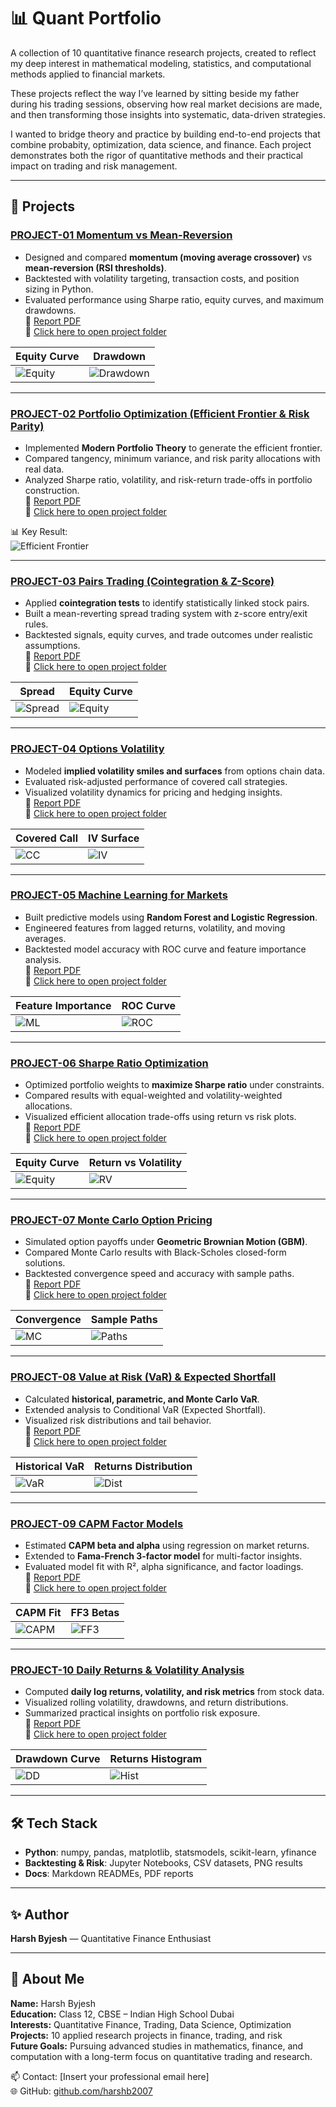 # 📊 Quant Portfolio

A collection of 10 quantitative finance research projects, created to reflect my deep interest in mathematical modeling, statistics, and computational methods applied to financial markets.

These projects reflect the way I’ve learned by sitting beside my father during his trading sessions, observing how real market decisions are made, and then transforming those insights into systematic, data-driven strategies.

I wanted to bridge theory and practice by building end-to-end projects that combine probabity, optimization, data science, and finance. Each project demonstrates both the rigor of quantitative methods and their practical impact on trading and risk management.


---

## 🔹 Projects

### [PROJECT-01 Momentum vs Mean-Reversion](./QUANT%20PORTFOLIO/PROJECT-01-Momentum%20vs%20Mean-Reversion)
- Designed and compared **momentum (moving average crossover)** vs **mean-reversion (RSI thresholds)**.  
- Backtested with volatility targeting, transaction costs, and position sizing in Python.  
- Evaluated performance using Sharpe ratio, equity curves, and maximum drawdowns.  
📄 [Report PDF](./QUANT%20PORTFOLIO/PROJECT-01-Momentum%20vs%20Mean-Reversion/report.pdf)  
📂 [Click here to open project folder](./QUANT%20PORTFOLIO/PROJECT-01-Momentum%20vs%20Mean-Reversion)  

| Equity Curve | Drawdown |
|--------------|----------|
| ![Equity](./QUANT%20PORTFOLIO/PROJECT-01-Momentum%20vs%20Mean-Reversion/results/equity_curves.png) | ![Drawdown](./QUANT%20PORTFOLIO/PROJECT-01-Momentum%20vs%20Mean-Reversion/results/drawdown_momentum.png) |

---

### [PROJECT-02 Portfolio Optimization (Efficient Frontier & Risk Parity)](./QUANT%20PORTFOLIO/PROJECT-02-Portfolio%20Optimization%20with%20Efficient%20Frontier%20%26%20Risk%20Parity)
- Implemented **Modern Portfolio Theory** to generate the efficient frontier.  
- Compared tangency, minimum variance, and risk parity allocations with real data.  
- Analyzed Sharpe ratio, volatility, and risk-return trade-offs in portfolio construction.  
📄 [Report PDF](./QUANT%20PORTFOLIO/PROJECT-02-Portfolio%20Optimization%20with%20Efficient%20Frontier%20%26%20Risk%20Parity/report%20-2.pdf)  
📂 [Click here to open project folder](./QUANT%20PORTFOLIO/PROJECT-02-Portfolio%20Optimization%20with%20Efficient%20Frontier%20%26%20Risk%20Parity)  

📊 Key Result:  
![Efficient Frontier](./QUANT%20PORTFOLIO/PROJECT-02-Portfolio%20Optimization%20with%20Efficient%20Frontier%20%26%20Risk%20Parity/results/efficient_frontier.png)

---

### [PROJECT-03 Pairs Trading (Cointegration & Z-Score)](./QUANT%20PORTFOLIO/PROJECT-03-Pairs%20Trading%20Cointegration%20%26%20Z-Score)
- Applied **cointegration tests** to identify statistically linked stock pairs.  
- Built a mean-reverting spread trading system with z-score entry/exit rules.  
- Backtested signals, equity curves, and trade outcomes under realistic assumptions.  
📄 [Report PDF](./QUANT%20PORTFOLIO/PROJECT-03-Pairs%20Trading%20Cointegration%20%26%20Z-Score/report-3.pdf)  
📂 [Click here to open project folder](./QUANT%20PORTFOLIO/PROJECT-03-Pairs%20Trading%20Cointegration%20%26%20Z-Score)  

| Spread | Equity Curve |
|--------|--------------|
| ![Spread](./QUANT%20PORTFOLIO/PROJECT-03-Pairs%20Trading%20Cointegration%20%26%20Z-Score/results/zscore.png) | ![Equity](./QUANT%20PORTFOLIO/PROJECT-03-Pairs%20Trading%20Cointegration%20%26%20Z-Score/results/equity_curve.png) |

---

### [PROJECT-04 Options Volatility](./QUANT%20PORTFOLIO/PROJECT-04-Options%20Volatility)
- Modeled **implied volatility smiles and surfaces** from options chain data.  
- Evaluated risk-adjusted performance of covered call strategies.  
- Visualized volatility dynamics for pricing and hedging insights.  
📄 [Report PDF](./QUANT%20PORTFOLIO/PROJECT-04-Options%20Volatility/report-4.pdf)  
📂 [Click here to open project folder](./QUANT%20PORTFOLIO/PROJECT-04-Options%20Volatility)  

| Covered Call | IV Surface |
|--------------|------------|
| ![CC](./QUANT%20PORTFOLIO/PROJECT-04-Options%20Volatility/results/covered_call.png) | ![IV](./QUANT%20PORTFOLIO/PROJECT-04-Options%20Volatility/results/iv_surface.png) |

---

### [PROJECT-05 Machine Learning for Markets](./QUANT%20PORTFOLIO/PROJECT-05-ML%20for%20Markets)
- Built predictive models using **Random Forest and Logistic Regression**.  
- Engineered features from lagged returns, volatility, and moving averages.  
- Backtested model accuracy with ROC curve and feature importance analysis.  
📄 [Report PDF](./QUANT%20PORTFOLIO/PROJECT-05-ML%20for%20Markets/REPORT%20-5.pdf)  
📂 [Click here to open project folder](./QUANT%20PORTFOLIO/PROJECT-05-ML%20for%20Markets)  

| Feature Importance | ROC Curve |
|--------------------|-----------|
| ![ML](./QUANT%20PORTFOLIO/PROJECT-05-ML%20for%20Markets/results/equity_ml.png) | ![ROC](./QUANT%20PORTFOLIO/PROJECT-05-ML%20for%20Markets/results/roc_curve.png) |

---

### [PROJECT-06 Sharpe Ratio Optimization](./QUANT%20PORTFOLIO/PROJECT-06-Sharpe%20Ratio%20Optimization)
- Optimized portfolio weights to **maximize Sharpe ratio** under constraints.  
- Compared results with equal-weighted and volatility-weighted allocations.  
- Visualized efficient allocation trade-offs using return vs risk plots.  
📄 [Report PDF](./QUANT%20PORTFOLIO/PROJECT-06-Sharpe%20Ratio%20Optimization/report.pdf)  
📂 [Click here to open project folder](./QUANT%20PORTFOLIO/PROJECT-06-Sharpe%20Ratio%20Optimization)  

| Equity Curve | Return vs Volatility |
|--------------|-----------------------|
| ![Equity](./QUANT%20PORTFOLIO/PROJECT-06-Sharpe%20Ratio%20Optimization/results/equity_curve.png) | ![RV](./QUANT%20PORTFOLIO/PROJECT-06-Sharpe%20Ratio%20Optimization/results/return_vs_vol.png) |

---

### [PROJECT-07 Monte Carlo Option Pricing](./QUANT%20PORTFOLIO/PROJECT-07-Monte%20Carlo%20Option%20Pricing)
- Simulated option payoffs under **Geometric Brownian Motion (GBM)**.  
- Compared Monte Carlo results with Black-Scholes closed-form solutions.  
- Backtested convergence speed and accuracy with sample paths.  
📄 [Report PDF](./QUANT%20PORTFOLIO/PROJECT-07-Monte%20Carlo%20Option%20Pricing/report.pdf)  
📂 [Click here to open project folder](./QUANT%20PORTFOLIO/PROJECT-07-Monte%20Carlo%20Option%20Pricing)  

| Convergence | Sample Paths |
|-------------|--------------|
| ![MC](./QUANT%20PORTFOLIO/PROJECT-07-Monte%20Carlo%20Option%20Pricing/results/mc_convergence.png) | ![Paths](./QUANT%20PORTFOLIO/PROJECT-07-Monte%20Carlo%20Option%20Pricing/results/sample_paths.png) |

---

### [PROJECT-08 Value at Risk (VaR) & Expected Shortfall](./QUANT%20PORTFOLIO/PROJECT-08-Value%20at%20Risk%20%26%20Expected%20Shortfall)
- Calculated **historical, parametric, and Monte Carlo VaR**.  
- Extended analysis to Conditional VaR (Expected Shortfall).  
- Visualized risk distributions and tail behavior.  
📄 [Report PDF](./QUANT%20PORTFOLIO/PROJECT-08-Value%20at%20Risk%20%26%20Expected%20Shortfall/report.pdf)  
📂 [Click here to open project folder](./QUANT%20PORTFOLIO/PROJECT-08-Value%20at%20Risk%20%26%20Expected%20Shortfall)  

| Historical VaR | Returns Distribution |
|----------------|-----------------------|
| ![VaR](./QUANT%20PORTFOLIO/PROJECT-08-Value%20at%20Risk%20%26%20Expected%20Shortfall/results/historical_var.png) | ![Dist](./QUANT%20PORTFOLIO/PROJECT-08-Value%20at%20Risk%20%26%20Expected%20Shortfall/results/returns_distribution.png) |

---

### [PROJECT-09 CAPM Factor Models](./QUANT%20PORTFOLIO/PROJECT-09-CAPM%20Factor%20Models)
- Estimated **CAPM beta and alpha** using regression on market returns.  
- Extended to **Fama-French 3-factor model** for multi-factor insights.  
- Evaluated model fit with R², alpha significance, and factor loadings.  
📄 [Report PDF](./QUANT%20PORTFOLIO/PROJECT-09-CAPM%20Factor%20Models/report.pdf)  
📂 [Click here to open project folder](./QUANT%20PORTFOLIO/PROJECT-09-CAPM%20Factor%20Models)  

| CAPM Fit | FF3 Betas |
|----------|-----------|
| ![CAPM](./QUANT%20PORTFOLIO/PROJECT-09-CAPM%20Factor%20Models/results/capm_scatter_fit.png) | ![FF3](./QUANT%20PORTFOLIO/PROJECT-09-CAPM%20Factor%20Models/results/ff3_betas.png) |

---

### [PROJECT-10 Daily Returns & Volatility Analysis](./QUANT%20PORTFOLIO/PROJECT-10-Daily%20Returns%20%26%20Volatility)
- Computed **daily log returns, volatility, and risk metrics** from stock data.  
- Visualized rolling volatility, drawdowns, and return distributions.  
- Summarized practical insights on portfolio risk exposure.  
📄 [Report PDF](./QUANT%20PORTFOLIO/PROJECT-10-Daily%20Returns%20%26%20Volatility/report.pdf)  
📂 [Click here to open project folder](./QUANT%20PORTFOLIO/PROJECT-10-Daily%20Returns%20%26%20Volatility)  

| Drawdown Curve | Returns Histogram |
|----------------|-------------------|
| ![DD](./QUANT%20PORTFOLIO/PROJECT-10-Daily%20Returns%20%26%20Volatility/results/drawdown_curve.png) | ![Hist](./QUANT%20PORTFOLIO/PROJECT-10-Daily%20Returns%20%26%20Volatility/results/returns_histogram.png) |

---

## 🛠️ Tech Stack
- **Python**: numpy, pandas, matplotlib, statsmodels, scikit-learn, yfinance  
- **Backtesting & Risk**: Jupyter Notebooks, CSV datasets, PNG results  
- **Docs**: Markdown READMEs, PDF reports  

---

## ✨ Author
**Harsh Byjesh** — Quantitative Finance Enthusiast  

---

## 👤 About Me  
**Name:** Harsh Byjesh  
**Education:** Class 12, CBSE – Indian High School Dubai  
**Interests:** Quantitative Finance, Trading, Data Science, Optimization  
**Projects:** 10 applied research projects in finance, trading, and risk  
**Future Goals:** Pursuing advanced studies in mathematics, finance, and computation with a long-term focus on quantitative trading and research.  

📫 Contact: [Insert your professional email here]  
🌐 GitHub: [github.com/harshb2007](https://github.com/harshb2007)
